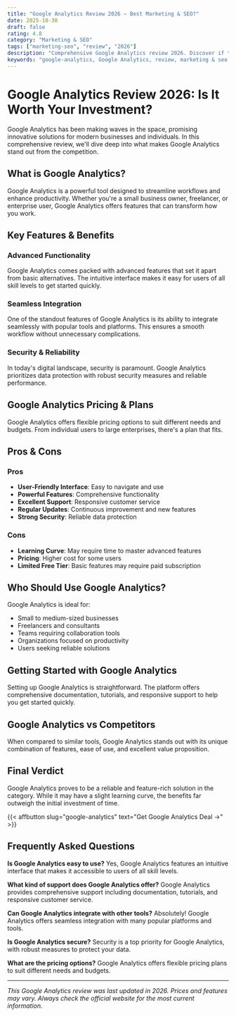 ```yaml
---
title: "Google Analytics Review 2026 – Best Marketing & SEO?"
date: 2025-10-30
draft: false
rating: 4.8
category: "Marketing & SEO"
tags: ["marketing-seo", "review", "2026"]
description: "Comprehensive Google Analytics review 2026. Discover if this  tool is the best choice for your needs."
keywords: "google-analytics, Google Analytics, review, marketing & seo, 2026, best marketing & seo"
---
```


# Google Analytics Review 2026: Is It Worth Your Investment?

Google Analytics has been making waves in the  space, promising innovative solutions for modern businesses and individuals. In this comprehensive review, we'll dive deep into what makes Google Analytics stand out from the competition.

## What is Google Analytics?

Google Analytics is a powerful  tool designed to streamline workflows and enhance productivity. Whether you're a small business owner, freelancer, or enterprise user, Google Analytics offers features that can transform how you work.

## Key Features & Benefits

### Advanced Functionality
Google Analytics comes packed with advanced features that set it apart from basic alternatives. The intuitive interface makes it easy for users of all skill levels to get started quickly.

### Seamless Integration
One of the standout features of Google Analytics is its ability to integrate seamlessly with popular tools and platforms. This ensures a smooth workflow without unnecessary complications.

### Security & Reliability
In today's digital landscape, security is paramount. Google Analytics prioritizes data protection with robust security measures and reliable performance.

## Google Analytics Pricing & Plans

Google Analytics offers flexible pricing options to suit different needs and budgets. From individual users to large enterprises, there's a plan that fits.

## Pros & Cons

### Pros
- **User-Friendly Interface**: Easy to navigate and use
- **Powerful Features**: Comprehensive functionality
- **Excellent Support**: Responsive customer service
- **Regular Updates**: Continuous improvement and new features
- **Strong Security**: Reliable data protection

### Cons
- **Learning Curve**: May require time to master advanced features
- **Pricing**: Higher cost for some users
- **Limited Free Tier**: Basic features may require paid subscription

## Who Should Use Google Analytics?

Google Analytics is ideal for:
- Small to medium-sized businesses
- Freelancers and consultants
- Teams requiring collaboration tools
- Organizations focused on productivity
- Users seeking reliable  solutions

## Getting Started with Google Analytics

Setting up Google Analytics is straightforward. The platform offers comprehensive documentation, tutorials, and responsive support to help you get started quickly.

## Google Analytics vs Competitors

When compared to similar tools, Google Analytics stands out with its unique combination of features, ease of use, and excellent value proposition.

## Final Verdict

Google Analytics proves to be a reliable and feature-rich solution in the  category. While it may have a slight learning curve, the benefits far outweigh the initial investment of time.

{{< affbutton slug="google-analytics" text="Get Google Analytics Deal →" >}}

## Frequently Asked Questions

**Is Google Analytics easy to use?**
Yes, Google Analytics features an intuitive interface that makes it accessible to users of all skill levels.

**What kind of support does Google Analytics offer?**
Google Analytics provides comprehensive support including documentation, tutorials, and responsive customer service.

**Can Google Analytics integrate with other tools?**
Absolutely! Google Analytics offers seamless integration with many popular platforms and tools.

**Is Google Analytics secure?**
Security is a top priority for Google Analytics, with robust measures to protect your data.

**What are the pricing options?**
Google Analytics offers flexible pricing plans to suit different needs and budgets.

---

*This Google Analytics review was last updated in 2026. Prices and features may vary. Always check the official website for the most current information.*
